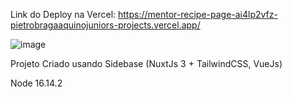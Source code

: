 Link do Deploy na Vercel: https://mentor-recipe-page-ai4lp2vfz-pietrobragaaquinojuniors-projects.vercel.app/

![image](https://github.com/user-attachments/assets/eccb1a66-6244-4bc7-831d-ba1306f240d3)

Projeto Criado usando Sidebase (NuxtJs 3 + TailwindCSS, VueJs)

Node 16.14.2
